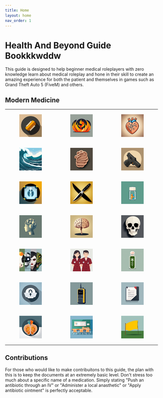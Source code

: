 ```yaml
---
title: Home
layout: home
nav_order: 1
---
```


# Health And Beyond Guide Bookkkwddw

This guide is designed to help beginner medical roleplayers with zero knowledge learn about medical roleplay and hone in their skill to create an amazing experience for both the patient and themselves in games such as Grand Theft Auto 5 (FiveM) and others. 
## Modern Medicine

<table>
<tbody>
<tr><td>
<a href="/docs/Modern/Minor-Issues.html"><figure class="image"> <img src="https://raw.githubusercontent.com/dangitrp/medical-rp-guide/main/assets/images/bandaid.jpg"></figure></a>
</td><td>
<a href="/docs/Modern/Burns.html"><figure class="image"> <img src="https://raw.githubusercontent.com/dangitrp/medical-rp-guide/main/assets/images/fire.jpg"></figure></a>
</td><td>
<a href="/docs/Modern/Cardiac.html"><figure class="image"> <img src="https://raw.githubusercontent.com/dangitrp/medical-rp-guide/main/assets/images/heart.jpg"></figure></a>
</td></tr>
<tr><td>
<a href="/docs/Modern/Drowning.html"><figure class="image"> <img src="https://raw.githubusercontent.com/dangitrp/medical-rp-guide/main/assets/images/drowning.jpg"></figure></a>
</td><td>
<a href="/docs/Modern/Gastro.html"><figure class="image"> <img src="https://raw.githubusercontent.com/dangitrp/medical-rp-guide/main/assets/images/gastro.jpg"></figure></a>
</td><td>
<a href="/docs/Modern/GSW.html"><figure class="image"> <img src="https://raw.githubusercontent.com/dangitrp/medical-rp-guide/main/assets/images/gsw.jpg"></figure></a>
</td></tr>
<tr><td>
<a href="/docs/Modern/Imaging.html"><figure class="image"> <img src="https://raw.githubusercontent.com/dangitrp/medical-rp-guide/main/assets/images/imaging.jpg"></figure></a>
</td><td>
<a href="/docs/Modern/Lacerations.html"><figure class="image"> <img src="https://raw.githubusercontent.com/dangitrp/medical-rp-guide/main/assets/images/stab.jpg"></figure></a>
</td><td>
<a href="/docs/Modern/Medication.html"><figure class="image"> <img src="https://raw.githubusercontent.com/dangitrp/medical-rp-guide/main/assets/images/pills.jpg"></figure></a>
</td></tr>
<tr><td>
<a href="/docs/Modern/Mental/"><figure class="image"> <img src="https://raw.githubusercontent.com/dangitrp/medical-rp-guide/main/assets/images/mental.jpg"></figure></a>
</td><td>
<a href="/docs/Modern/Neurological.html"><figure class="image"> <img src="https://raw.githubusercontent.com/dangitrp/medical-rp-guide/main/assets/images/neuro.jpg"></figure></a>
</td><td>
<a href="/docs/Modern/Orthopedic.html"><figure class="image"> <img src="https://raw.githubusercontent.com/dangitrp/medical-rp-guide/main/assets/images/skeletal.jpg"></figure></a>
</td></tr>
<tr><td>
<a href="/docs/Modern/Paranormal.html"><figure class="image"> <img src="https://raw.githubusercontent.com/dangitrp/medical-rp-guide/main/assets/images/paranormal.jpg"></figure></a>
</td><td>
<a href="/docs/Modern/Physicals.html"><figure class="image"> <img src="https://raw.githubusercontent.com/dangitrp/medical-rp-guide/main/assets/images/hospital.jpg"></figure></a>
</td><td>
<a href="/docs/Modern/Poison.html"><figure class="image"> <img src="https://raw.githubusercontent.com/dangitrp/medical-rp-guide/main/assets/images/poison.jpg"></figure></a>
</td></tr>
<tr><td>
<a href="/docs/Modern/Privacy.html"><figure class="image"> <img src="https://raw.githubusercontent.com/dangitrp/medical-rp-guide/main/assets/images/privacy.jpg"></figure></a>
</td><td>
<a href="/docs/Modern/Radio.html"><figure class="image"> <img src="https://raw.githubusercontent.com/dangitrp/medical-rp-guide/main/assets/images/radio.jpg"></figure></a>
</td><td>
<a href="/docs/Modern/Reports.html"><figure class="image"> <img src="https://raw.githubusercontent.com/dangitrp/medical-rp-guide/main/assets/images/reports.jpg"></figure></a>
</td></tr>
<tr><td>
<a href="/docs/Modern/Respiratory.html"><figure class="image"> <img src="https://raw.githubusercontent.com/dangitrp/medical-rp-guide/main/assets/images/lungs.jpg"></figure></a>
</td><td>
<a href="/docs/Modern/Training.html"><figure class="image"> <img src="https://raw.githubusercontent.com/dangitrp/medical-rp-guide/main/assets/images/training.jpg"></figure></a>
</td><td>
<a href="/docs/Modern/Triage.html"><figure class="image"> <img src="https://raw.githubusercontent.com/dangitrp/medical-rp-guide/main/assets/images/triage.jpg"></figure></a>
</td></tr>
</tbody>
</table>

## Contributions

For those who would like to make contribuitons to this guide, the plan with this is to keep the documents at an extremely basic level. Don't stress too much about a specific name of a medication. Simply stating "Push an antibiotic through an IV" or "Administer a local anasthetic" or "Apply antibiotic ointment" is perfectly acceptable.
